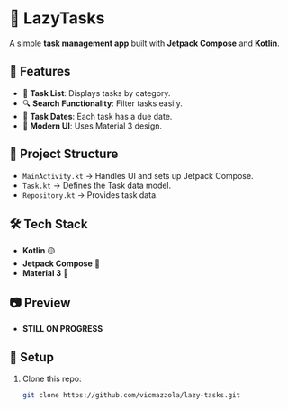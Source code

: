 # 📝 LazyTasks

A simple **task management app** built with **Jetpack Compose** and **Kotlin**.

## 🚀 Features
- 📌 **Task List**: Displays tasks by category.
- 🔍 **Search Functionality**: Filter tasks easily.
- 📅 **Task Dates**: Each task has a due date.
- 🎨 **Modern UI**: Uses Material 3 design.

## 📂 Project Structure
- `MainActivity.kt` → Handles UI and sets up Jetpack Compose.
- `Task.kt` → Defines the Task data model.
- `Repository.kt` → Provides task data.

## 🛠 Tech Stack
- **Kotlin** 🟡
- **Jetpack Compose** 📱
- **Material 3** 🎨

## 📷 Preview
- **STILL ON PROGRESS** 

## 🔧 Setup
1. Clone this repo:
   ```sh
   git clone https://github.com/vicmazzola/lazy-tasks.git
